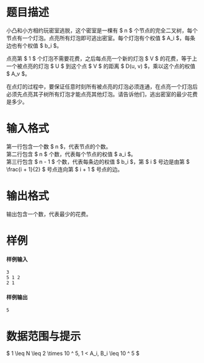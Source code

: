 
# 题目描述

小凸和小方相约玩密室逃脱，这个密室是一棵有 $ n $ 个节点的完全二叉树，每个节点有一个灯泡。点亮所有灯泡即可逃出密室。每个灯泡有个权值 $ A_i $，每条边也有个权值 $ b_i $。

点亮第 $ 1 $ 个灯泡不需要花费，之后每点亮一个新的灯泡 $ V $ 的花费，等于上一个被点亮的灯泡 $ U $ 到这个点 $ V $ 的距离 $ D(u, v) $，乘以这个点的权值 $ A_v $。

在点灯的过程中，要保证任意时刻所有被点亮的灯泡必须连通，在点亮一个灯泡后必须先点亮其子树所有灯泡才能点亮其他灯泡。请告诉他们，逃出密室的最少花费是多少。

# 输入格式

第一行包含一个数 $ n $，代表节点的个数。  
第二行包含 $ n $ 个数，代表每个节点的权值 $ a_i $。  
第三行包含 $ n - 1 $ 个数，代表每条边的权值 $ b_i $，第 $ i $ 号边是由第 $ \frac{i + 1}{2} $ 号点连向第 $ i + 1 $ 号点的边。

# 输出格式

输出包含一个数，代表最少的花费。

# 样例

#### 样例输入
```plain
3
5 1 2
2 1
```

#### 样例输出
```plain
5
```

# 数据范围与提示

$ 1 \leq N \leq 2 \times 10 ^ 5, 1 < A_i, B_i  \leq 10 ^ 5 $


